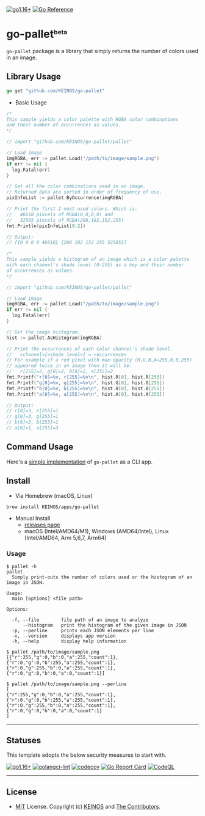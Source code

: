 <!-- markdownlint-disable MD041 -->
[![go1.16+](https://img.shields.io/badge/Go-1.16+-blue?logo=go)](https://github.com/KEINOS/go-pallet/actions/workflows/go-versions.yml "Supported versions")
[![Go Reference](https://pkg.go.dev/badge/github.com/KEINOS/go-pallet.svg)](https://pkg.go.dev/github.com/KEINOS/go-pallet/pallet)

# go-pallet<sub><sup><sup>beta</sup></sup></sub>

`go-pallet` package is a library that simply returns the number of colors used in an image.

## Library Usage

```go
go get "github.com/KEINOS/go-pallet"
```

- Basic Usage

```go
/*
This sample yields a color palette with RGBA color combinations
and their number of occurrences as values.
*/

// import "github.com/KEINOS/go-pallet/pallet"

// Load image
imgRGBA, err := pallet.Load("/path/to/image/sample.png")
if err != nil {
  log.Fatal(err)
}

// Get all the color combinations used in an image.
// Returned data are sorted in order of frequency of use.
pixInfoList := pallet.ByOccurrence(imgRGBA)

// Print the first 2 most used colors. Which is:
//   46618 pixcels of RGBA(0,0,0,0) and
//   32505 pixcels of RGBA(208,182,152,255)
fmt.Println(pixInfoList[0:2])

// Output:
// [{0 0 0 0 46618} {208 182 152 255 32505}]
```

```go
/*
This sample yields a histogram of an image which is a color palette
with each channel's shade level (0-255) as a key and their number
of occurrences as values.
*/

// import "github.com/KEINOS/go-pallet/pallet"

// Load image
imgRGBA, err := pallet.Load("/path/to/image/sample.png")
if err != nil {
  log.Fatal(err)
}

// Get the image histogram.
hist := pallet.AsHistogram(imgRGBA)

// Print the occurrences of each color channel's shade level.
//   <channel>[<shade level>] = <occurrence>
// For example if a red pixel with max-opacity (R,G,B,A=255,0,0,255)
// appeared twice in an image then it will be:
//   r[255]=2, g[0]=2, b[0]=2, a[255]=2
fmt.Printf("r[0]=%v, r[255]=%v\n", hist.R[0], hist.R[255])
fmt.Printf("g[0]=%v, g[255]=%v\n", hist.G[0], hist.G[255])
fmt.Printf("b[0]=%v, b[255]=%v\n", hist.B[0], hist.B[255])
fmt.Printf("a[0]=%v, a[255]=%v\n", hist.A[0], hist.A[255])

// Output:
// r[0]=3, r[255]=1
// g[0]=3, g[255]=1
// b[0]=3, b[255]=1
// a[0]=1, a[255]=3
```

## Command Usage

Here's a [simple implementation](./cmd/main.go) of `go-pallet` as a CLI app.

## Install

- Via Homebrew (macOS, Linux)

```bash
brew install KEINOS/apps/go-pallet
```

- Manual Install
    - [releases page](https://github.com/KEINOS/go-pallet/releases/latest)
    - macOS (Intel/AMD64/M1), Windows (AMD64/Intel), Linux (Intel/AMD64, Arm 5,6,7, Arm64)

### Usage

```shellsession
$ pallet -h
pallet
  Simply print-outs the number of colors used or the histogram of an image in JSON.

Usage:
  main [options] <file path>

Options:

  -f, --file        file path of an image to analyze
      --histogram   print the histogram of the given image in JSON
  -p, --perline     prints each JSON elements per line
  -v, --version     displays app version
  -h, --help        display help information
```
```shellsession
$ pallet /path/to/image/sample.png
[{"r":255,"g":0,"b":0,"a":255,"count":1},{"r":0,"g":0,"b":255,"a":255,"count":1},{"r":0,"g":255,"b":0,"a":255,"count":1},{"r":0,"g":0,"b":0,"a":0,"count":1}]

$ pallet /path/to/image/sample.png --perline
[
{"r":255,"g":0,"b":0,"a":255,"count":1},
{"r":0,"g":0,"b":255,"a":255,"count":1},
{"r":0,"g":255,"b":0,"a":255,"count":1},
{"r":0,"g":0,"b":0,"a":0,"count":1}
]
```

---

## Statuses

This template adopts the below security measures to start with.

[![go1.16+](https://github.com/KEINOS/go-pallet/actions/workflows/go-versions.yml/badge.svg)](https://github.com/KEINOS/go-pallet/actions/workflows/go-versions.yml "Unit tests")
[![golangci-lint](https://github.com/KEINOS/go-pallet/actions/workflows/golangci-lint.yml/badge.svg)](https://github.com/KEINOS/go-pallet/actions/workflows/golangci-lint.yml "Static Analysis")
[![codecov](https://codecov.io/gh/KEINOS/go-pallet/branch/main/graph/badge.svg?token=uW30s2bK8M)](https://codecov.io/gh/KEINOS/go-pallet "Code Coverage")
[![Go Report Card](https://goreportcard.com/badge/github.com/KEINOS/go-pallet)](https://goreportcard.com/report/github.com/KEINOS/go-pallet "Code Quality")
[![CodeQL](https://github.com/KEINOS/go-pallet/actions/workflows/codeQL-analysis.yml/badge.svg)](https://github.com/KEINOS/go-pallet/actions/workflows/codeQL-analysis.yml "Vulnerability Scan")

---

## License

- [MIT](https://github.com/KEINOS/go-pallet/LICENSE.txt) License. Copyright (c) [KEINOS](https://github.com/KEINOS) and [The Contributors](https://github.com/KEINOS/go-pallet/graphs/contributors).
